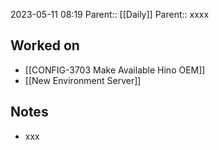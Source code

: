 2023-05-11 08:19
Parent:: [[Daily]] 
Parent:: xxxx





## Worked on

- [[CONFIG-3703 Make Available Hino OEM]]
- [[New Environment Server]]

## Notes

- xxx





